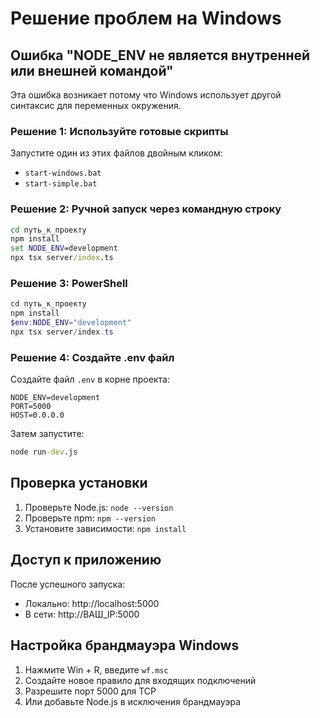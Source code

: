 # Решение проблем на Windows

## Ошибка "NODE_ENV не является внутренней или внешней командой"

Эта ошибка возникает потому что Windows использует другой синтаксис для переменных окружения.

### Решение 1: Используйте готовые скрипты
Запустите один из этих файлов двойным кликом:
- `start-windows.bat` 
- `start-simple.bat`

### Решение 2: Ручной запуск через командную строку
```cmd
cd путь_к_проекту
npm install
set NODE_ENV=development
npx tsx server/index.ts
```

### Решение 3: PowerShell
```powershell
cd путь_к_проекту
npm install
$env:NODE_ENV="development"
npx tsx server/index.ts
```

### Решение 4: Создайте .env файл
Создайте файл `.env` в корне проекта:
```
NODE_ENV=development
PORT=5000
HOST=0.0.0.0
```

Затем запустите:
```cmd
node run-dev.js
```

## Проверка установки

1. Проверьте Node.js: `node --version`
2. Проверьте npm: `npm --version`
3. Установите зависимости: `npm install`

## Доступ к приложению

После успешного запуска:
- Локально: http://localhost:5000
- В сети: http://ВАШ_IP:5000

## Настройка брандмауэра Windows

1. Нажмите Win + R, введите `wf.msc`
2. Создайте новое правило для входящих подключений
3. Разрешите порт 5000 для TCP
4. Или добавьте Node.js в исключения брандмауэра